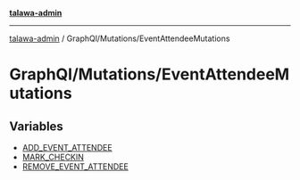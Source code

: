 [**talawa-admin**](../../../README.md)

***

[talawa-admin](../../../modules.md) / GraphQl/Mutations/EventAttendeeMutations

# GraphQl/Mutations/EventAttendeeMutations

## Variables

- [ADD\_EVENT\_ATTENDEE](variables/ADD_EVENT_ATTENDEE.md)
- [MARK\_CHECKIN](variables/MARK_CHECKIN.md)
- [REMOVE\_EVENT\_ATTENDEE](variables/REMOVE_EVENT_ATTENDEE.md)
